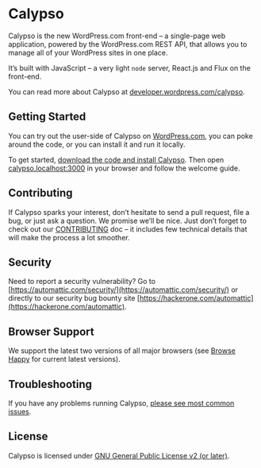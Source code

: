 # Calypso

Calypso is the new WordPress.com front-end – a single-page web application, powered by the WordPress.com REST API, that allows you to manage all of your WordPress sites in one place.

It’s built with JavaScript – a very light `node` server, React.js and Flux on the front-end.

You can read more about Calypso at [developer.wordpress.com/calypso](https://developer.wordpress.com/calypso/).

## Getting Started

You can try out the user-side of Calypso on [WordPress.com](https://wordpress.com/), you can poke around the code, or you can install it and run it locally.

To get started, [download the code and install Calypso](docs/install.md). Then open [calypso.localhost:3000](http://calypso.localhost:3000/) in your browser and follow the welcome guide.

## Contributing

If Calypso sparks your interest, don’t hesitate to send a pull request, file a bug, or just ask a question. We promise we’ll be nice. Just don’t forget to check out our [CONTRIBUTING](CONTRIBUTING.md) doc – it includes few technical details that will make the process a lot smoother.

## Security

Need to report a security vulnerability? Go to [https://automattic.com/security/](https://automattic.com/security/) or directly to our security bug bounty site [https://hackerone.com/automattic](https://hackerone.com/automattic).

## Browser Support

We support the latest two versions of all major browsers (see [Browse Happy](http://browsehappy.com) for current latest versions).

## Troubleshooting

If you have any problems running Calypso, [please see most common issues](./docs/troubleshooting.md).

## License

Calypso is licensed under [GNU General Public License v2 (or later)](./LICENSE.md).
